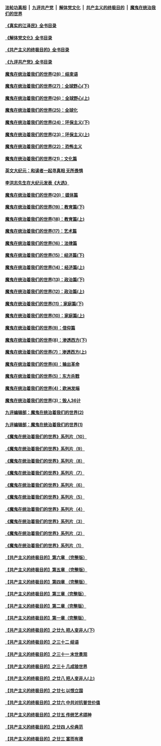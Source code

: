 ####  [法轮功真相](../../../../basic/blob/master/README.md?t=09132201) &nbsp;|&nbsp; [九评共产党](../../../../9ping.md/blob/master/README.md?t=09132201) &nbsp;|&nbsp; [解体党文化](../../../../jtdwh.md/blob/master/README.md?t=09132201)  &nbsp;|&nbsp; [共产主义的终极目的](../../../../gczydzjmd.md/blob/master/README.md?t=09132201) &nbsp;|&nbsp; [魔鬼在统治我们的世界](../../../../mgztzwmdsj.md/blob/master/README.md?t=09132201) 

#### [《真实的江泽民》全书目录](../pages/nsc422/n13721399.md?t=09132201) 

#### [《解体党文化》全书目录](../pages/nsc422/n13721157.md?t=09132201) 

#### [《共产主义的终极目的》全书目录](../pages/nsc422/n13721048.md?t=09132201) 

#### [《九评共产党》全书目录](../pages/nsc422/n13708085.md?t=09132201) 

#### [魔鬼在统治着我们的世界(28)：结束语](../pages/nsc422/n10936246.md?t=09132201) 

#### [魔鬼在统治着我们的世界(27)：全球野心(下)](../pages/nsc422/n10928319.md?t=09132201) 

#### [魔鬼在统治着我们的世界(26)：全球野心(上)](../pages/nsc422/n10900318.md?t=09132201) 

#### [魔鬼在统治着我们的世界(25)：全球化](../pages/nsc422/n10788205.md?t=09132201) 

#### [魔鬼在统治着我们的世界(24)：环保主义(下)](../pages/nsc422/n10695307.md?t=09132201) 

#### [魔鬼在统治着我们的世界(23)：环保主义(上)](../pages/nsc422/n10688613.md?t=09132201) 

#### [魔鬼在统治着我们的世界(22)：恐怖主义](../pages/nsc422/n10614727.md?t=09132201) 

#### [魔鬼在统治着我们的世界(21)：文化篇](../pages/nsc422/n10597706.md?t=09132201) 

#### [英文大纪元：和读者一起寻真相 无所畏惧](../pages/nsc422/n12542027.md?t=09132201) 

#### [李洪志先生在大纪元发表《大选》](../pages/nsc422/n12534746.md?t=09132201) 

#### [魔鬼在统治着我们的世界(20)：媒体篇](../pages/nsc422/n10586579.md?t=09132201) 

#### [魔鬼在统治着我们的世界(19)：教育篇(下)](../pages/nsc422/n10564808.md?t=09132201) 

#### [魔鬼在统治着我们的世界(18)：教育篇(上)](../pages/nsc422/n10526970.md?t=09132201) 

#### [魔鬼在统治着我们的世界(17)：艺术篇](../pages/nsc422/n10499093.md?t=09132201) 

#### [魔鬼在统治着我们的世界(16)：法律篇](../pages/nsc422/n10485969.md?t=09132201) 

#### [魔鬼在统治着我们的世界(15)：经济篇(下)](../pages/nsc422/n10469975.md?t=09132201) 

#### [魔鬼在统治着我们的世界(14)：经济篇(上)](../pages/nsc422/n10457370.md?t=09132201) 

#### [魔鬼在统治着我们的世界(13)：政治篇(下)](../pages/nsc422/n10448270.md?t=09132201) 

#### [魔鬼在统治着我们的世界(12)：政治篇(上)](../pages/nsc422/n10444576.md?t=09132201) 

#### [魔鬼在统治着我们的世界(11)：家庭篇(下)](../pages/nsc422/n10440961.md?t=09132201) 

#### [魔鬼在统治着我们的世界(10)：家庭篇(上)](../pages/nsc422/n10435448.md?t=09132201) 

#### [魔鬼在统治着我们的世界(9)：信仰篇](../pages/nsc422/n10432159.md?t=09132201) 

#### [魔鬼在统治着我们的世界(8)：渗透西方(下)](../pages/nsc422/n10429603.md?t=09132201) 

#### [魔鬼在统治着我们的世界(7)：渗透西方(上)](../pages/nsc422/n10426013.md?t=09132201) 

#### [魔鬼在统治着我们的世界(6)：输出革命](../pages/nsc422/n10421536.md?t=09132201) 

#### [魔鬼在统治着我们的世界(5)：东方杀戮](../pages/nsc422/n10417707.md?t=09132201) 

#### [魔鬼在统治着我们的世界(4)：欧洲发端](../pages/nsc422/n10414890.md?t=09132201) 

#### [魔鬼在统治着我们的世界(3)：毁人36计](../pages/nsc422/n10411583.md?t=09132201) 

#### [九评编辑部：魔鬼在统治着我们的世界(2)](../pages/nsc422/n10410036.md?t=09132201) 

#### [九评编辑部：魔鬼在统治着我们的世界(1)](../pages/nsc422/n10406825.md?t=09132201) 

#### [《魔鬼在统治着我们的世界》系列片（10）](../pages/nsc422/n12292670.md?t=09132201) 

#### [《魔鬼在统治着我们的世界》系列片（9）](../pages/nsc422/n12290859.md?t=09132201) 

#### [《魔鬼在统治着我们的世界》系列片（8）](../pages/nsc422/n12287445.md?t=09132201) 

#### [《魔鬼在统治着我们的世界》系列片（7）](../pages/nsc422/n12283425.md?t=09132201) 

#### [《魔鬼在统治着我们的世界》系列片（6）](../pages/nsc422/n12282314.md?t=09132201) 

#### [《魔鬼在统治着我们的世界》系列片（5）](../pages/nsc422/n12281419.md?t=09132201) 

#### [《魔鬼在统治着我们的世界》系列片（4）](../pages/nsc422/n12274024.md?t=09132201) 

#### [《魔鬼在统治着我们的世界》系列片（3）](../pages/nsc422/n12271322.md?t=09132201) 

#### [《魔鬼在统治着我们的世界》系列片（2）](../pages/nsc422/n12269049.md?t=09132201) 

#### [《魔鬼在统治着我们的世界》系列片（1）](../pages/nsc422/n12267575.md?t=09132201) 

#### [【共产主义的终极目的】第六章 （完整版）](../pages/nsc422/n11428913.md?t=09132201) 

#### [【共产主义的终极目的】第五章 （完整版）](../pages/nsc422/n11428912.md?t=09132201) 

#### [【共产主义的终极目的】第四章 （完整版）](../pages/nsc422/n11428907.md?t=09132201) 

#### [【共产主义的终极目的】第三章（完整版）](../pages/nsc422/n11428848.md?t=09132201) 

#### [【共产主义的终极目的】第二章（完整版）](../pages/nsc422/n11428831.md?t=09132201) 

#### [【共产主义的终极目的】第一章（完整版）](../pages/nsc422/n11417651.md?t=09132201) 

#### [【共产主义的终极目的】之廿九 把人变非人(下)](../pages/nsc422/n11344140.md?t=09132201) 

#### [【共产主义的终极目的】之三十二 结语](../pages/nsc422/n11360535.md?t=09132201) 

#### [【共产主义的终极目的】之三十一 末世景观](../pages/nsc422/n11351129.md?t=09132201) 

#### [【共产主义的终极目的】之三十 几成狼世界](../pages/nsc422/n11348280.md?t=09132201) 

#### [【共产主义的终极目的】之廿八 把人变非人(上)](../pages/nsc422/n11340492.md?t=09132201) 

#### [【共产主义的终极目的】之廿七 以恨立国](../pages/nsc422/n11336944.md?t=09132201) 

#### [【共产主义的终极目的】之廿六 中共对抗普世价值](../pages/nsc422/n11324785.md?t=09132201) 

#### [【共产主义的终极目的】之廿五 传统艺术颂神](../pages/nsc422/n11296396.md?t=09132201) 

#### [【共产主义的终极目的】之廿四 人伦典范](../pages/nsc422/n11296397.md?t=09132201) 

#### [【共产主义的终极目的】之廿三 富而有德](../pages/nsc422/n11283598.md?t=09132201) 

